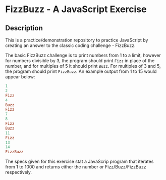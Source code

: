 # FizzBuzz - A JavaScript Exercise

## Description
This is a practice/demonstration repository to practice JavaScript by creating an answer to the classic coding challenge - FizzBuzz.

The basic FizzBuzz challenge is to print numbers from 1 to a limit, however for numbers divisible by 3, the program should print `Fizz` in place of the number, and for multiples of 5 it should print `Buzz`.  For multiples of 3 and 5, the program should print `FizzBuzz`.  An example output from 1 to 15 would appear below:

```ruby
1
2
Fizz
4
Buzz
Fizz
7
8
Fizz
Buzz
11
Fizz
13
14
FizzBuzz
```
The specs given for this exercise stat a JavaScrip program that iterates from 1 to 1000 and returns either the number or Fizz/Buzz/FizzBuzz respectively.
